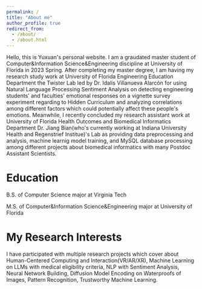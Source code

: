 ```yaml
---
permalink: /
title: "About me"
author_profile: true
redirect_from: 
  - /about/
  - /about.html
---
```


Hello, this is Yuxuan's personal website. I am a graudated master student of Computer&Information Science&Engineering discipline at University of Florida in 2023 Spring. After completing my master degree, I am having my research study work at University of Florida Engineering Education Department the Twister Lab led by Dr. Idalis Villanueva Alarcón for using Natural Language Processing Sentiment Analysis on detecting engineering students' and faculties' emotional responses on a vignette survey experiment regarding to Hidden Curriculum and analyzing correlations among different factors which could potentially affect these people's emotions. Meanwhile, I recently concluded my research assistant work at University of Florida Health Outcomes and Biomedical Informatics Department Dr. Jiang Bian(who's currently working at Indiana University Health and Regenstrief Institue)'s Lab as providing data preprocessing and analysis, machine learnig model training, and MySQL database processing among different projects about biomedical informatics with many Postdoc Assistant Scientists. 

Education
======
B.S. of Computer Science major at Virginia Tech <br />

M.S. of Computer&Information Science&Engineering major at University of Florida

My Research Interests
======
I have participated with multiple research projects which cover about Human-Centered Computing and Interaction(VR/AR/XR), Machine Learning on LLMs with medical eligibility criteria, NLP with Sentiment Analysis, Neural Network Building, Diffusion Model Encoding on Waterproofs of Images, Pattern Recognition, Trustworthy Machine Learning. 



